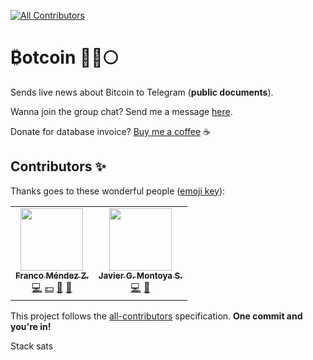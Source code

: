 <!-- ALL-CONTRIBUTORS-BADGE:START - Do not remove or modify this section -->
[![All Contributors](https://img.shields.io/badge/all_contributors-2-orange.svg?style=flat-square)](#contributors-)
<!-- ALL-CONTRIBUTORS-BADGE:END -->
# ₿otcoin 🤖🚀🌕

Sends live news about Bitcoin to Telegram (**public documents**).

Wanna join the group chat? Send me a message [here](https://t.me/fnmendez).

Donate for database invoice? [Buy me a coffee](https://www.buymeacoffee.com/francomendez) :coffee:
## Contributors ✨

Thanks goes to these wonderful people ([emoji key](https://allcontributors.org/docs/en/emoji-key)):

<!-- ALL-CONTRIBUTORS-LIST:START - Do not remove or modify this section -->
<!-- prettier-ignore-start -->
<!-- markdownlint-disable -->
<table>
  <tr>
    <td align="center"><a href="https://github.com/fnmendez"><img src="https://avatars.githubusercontent.com/u/20799436?v=4?s=100" width="100px;" alt=""/><br /><sub><b>Franco Méndez Z.</b></sub></a><br /><a href="https://github.com/fnmendez/bitcoin-news/commits?author=fnmendez" title="Code">💻</a> <a href="#financial-fnmendez" title="Financial">💵</a> <a href="#ideas-fnmendez" title="Ideas, Planning, & Feedback">🤔</a> <a href="https://github.com/fnmendez/bitcoin-news/pulls?q=is%3Apr+reviewed-by%3Afnmendez" title="Reviewed Pull Requests">👀</a></td>
    <td align="center"><a href="https://github.com/jgmontoya"><img src="https://avatars.githubusercontent.com/u/11434422?v=4?s=100" width="100px;" alt=""/><br /><sub><b>Javier G. Montoya S.</b></sub></a><br /><a href="https://github.com/fnmendez/bitcoin-news/commits?author=jgmontoya" title="Code">💻</a> <a href="#ideas-jgmontoya" title="Ideas, Planning, & Feedback">🤔</a></td>
  </tr>
</table>

<!-- markdownlint-restore -->
<!-- prettier-ignore-end -->

<!-- ALL-CONTRIBUTORS-LIST:END -->

This project follows the [all-contributors](https://github.com/all-contributors/all-contributors) specification. **One commit and you're in!**

Stack sats